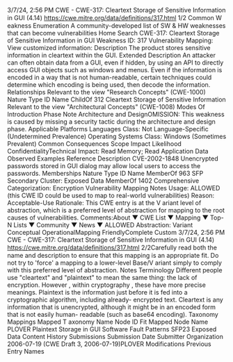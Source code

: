3/7/24, 2:56 PM CWE - CWE-317: Cleartext Storage of Sensitive Information in GUI (4.14)
https://cwe.mitre.org/data/deﬁnitions/317.html 1/2
Common W eakness Enumeration
A community-developed list of SW & HW weaknesses that can become
vulnerabilities
Home Search
CWE-317: Cleartext Storage of Sensitive Information in GUI
Weakness ID: 317
Vulnerability Mapping: 
View customized information:
 Description
The product stores sensitive information in cleartext within the GUI.
 Extended Description
An attacker can often obtain data from a GUI, even if hidden, by using an API to directly access GUI objects such as windows and
menus. Even if the information is encoded in a way that is not human-readable, certain techniques could determine which encoding is
being used, then decode the information.
 Relationships
 Relevant to the view "Research Concepts" (CWE-1000)
Nature Type ID Name
ChildOf 312 Cleartext Storage of Sensitive Information
 Relevant to the view "Architectural Concepts" (CWE-1008)
 Modes Of Introduction
Phase Note
Architecture and DesignOMISSION: This weakness is caused by missing a security tactic during the architecture and design
phase.
 Applicable Platforms
Languages
Class: Not Language-Specific (Undetermined Prevalence)
Operating Systems
Class: Windows (Sometimes Prevalent)
 Common Consequences
Scope Impact Likelihood
ConfidentialityTechnical Impact: Read Memory; Read Application Data
 Observed Examples
Reference Description
CVE-2002-1848 Unencrypted passwords stored in GUI dialog may allow local users to access the passwords.
 Memberships
Nature Type ID Name
MemberOf 963 SFP Secondary Cluster: Exposed Data
MemberOf 1402 Comprehensive Categorization: Encryption
 Vulnerability Mapping Notes
Usage: ALLOWED (this CWE ID could be used to map to real-world vulnerabilities)
Reason: Acceptable-Use
Rationale:
This CWE entry is at the V ariant level of abstraction, which is a preferred level of abstraction for mapping to the root causes of
vulnerabilities.
Comments:About ▼ CWE List ▼ Mapping ▼ Top-N Lists ▼ Community ▼ News ▼
ALLOWED
Abstraction: Variant
Conceptual OperationalMapping
FriendlyComplete Custom
3/7/24, 2:56 PM CWE - CWE-317: Cleartext Storage of Sensitive Information in GUI (4.14)
https://cwe.mitre.org/data/deﬁnitions/317.html 2/2Carefully read both the name and description to ensure that this mapping is an appropriate fit. Do not try to 'force' a mapping to a
lower-level Base/V ariant simply to comply with this preferred level of abstraction.
 Notes
Terminology
Different people use "cleartext" and "plaintext" to mean the same thing: the lack of encryption. However , within cryptography , these
have more precise meanings. Plaintext is the information just before it is fed into a cryptographic algorithm, including already-
encrypted text. Cleartext is any information that is unencrypted, although it might be in an encoded form that is not easily human-
readable (such as base64 encoding).
 Taxonomy Mappings
Mapped T axonomy Name Node ID Fit Mapped Node Name
PLOVER Plaintext Storage in GUI
Software Fault Patterns SFP23 Exposed Data
 Content History
 Submissions
Submission Date Submitter Organization
2006-07-19
(CWE Draft 3, 2006-07-19)PLOVER
 Modifications
 Previous Entry Names